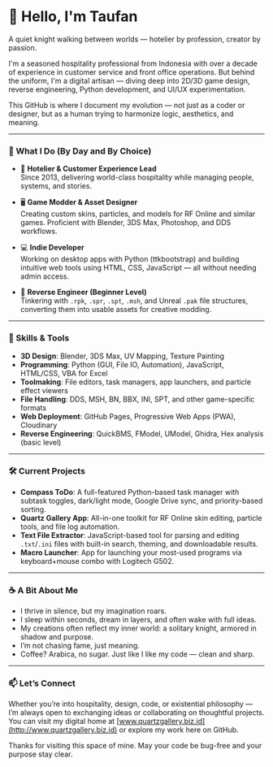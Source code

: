 # 👋 Hello, I'm Taufan

A quiet knight walking between worlds — hotelier by profession, creator by passion.

I'm a seasoned hospitality professional from Indonesia with over a decade of experience in customer service and front office operations. But behind the uniform, I'm a digital artisan — diving deep into 2D/3D game design, reverse engineering, Python development, and UI/UX experimentation. 

This GitHub is where I document my evolution — not just as a coder or designer, but as a human trying to harmonize logic, aesthetics, and meaning.

---

### 🧭 What I Do (By Day and By Choice)

- 💼 **Hotelier & Customer Experience Lead**  
  Since 2013, delivering world-class hospitality while managing people, systems, and stories.
  
- 🖥️ **Game Modder & Asset Designer**  
  Creating custom skins, particles, and models for RF Online and similar games. Proficient with Blender, 3DS Max, Photoshop, and DDS workflows.

- 💻 **Indie Developer**  
  Working on desktop apps with Python (ttkbootstrap) and building intuitive web tools using HTML, CSS, JavaScript — all without needing admin access.

- 🔎 **Reverse Engineer (Beginner Level)**  
  Tinkering with `.rpk`, `.spr`, `.spt`, `.msh`, and Unreal `.pak` file structures, converting them into usable assets for creative modding.

---

### 🔧 Skills & Tools

- **3D Design**: Blender, 3DS Max, UV Mapping, Texture Painting  
- **Programming**: Python (GUI, File IO, Automation), JavaScript, HTML/CSS, VBA for Excel  
- **Toolmaking**: File editors, task managers, app launchers, and particle effect viewers  
- **File Handling**: DDS, MSH, BN, BBX, INI, SPT, and other game-specific formats  
- **Web Deployment**: GitHub Pages, Progressive Web Apps (PWA), Cloudinary  
- **Reverse Engineering**: QuickBMS, FModel, UModel, Ghidra, Hex analysis (basic level)

---

### 🛠️ Current Projects

- **Compass ToDo**: A full-featured Python-based task manager with subtask toggles, dark/light mode, Google Drive sync, and priority-based sorting.  
- **Quartz Gallery App**: All-in-one toolkit for RF Online skin editing, particle tools, and file log automation.  
- **Text File Extractor**: JavaScript-based tool for parsing and editing `.txt`/`.ini` files with built-in search, theming, and downloadable results.  
- **Macro Launcher**: App for launching your most-used programs via keyboard+mouse combo with Logitech G502.

---

### ☕ A Bit About Me

- I thrive in silence, but my imagination roars.
- I sleep within seconds, dream in layers, and often wake with full ideas.
- My creations often reflect my inner world: a solitary knight, armored in shadow and purpose.
- I’m not chasing fame, just meaning.
- Coffee? Arabica, no sugar. Just like I like my code — clean and sharp.

---

### 📫 Let’s Connect

Whether you’re into hospitality, design, code, or existential philosophy — I’m always open to exchanging ideas or collaborating on thoughtful projects.  
You can visit my digital home at [www.quartzgallery.biz.id](http://www.quartzgallery.biz.id) or explore my work here on GitHub.

Thanks for visiting this space of mine. May your code be bug-free and your purpose stay clear.
